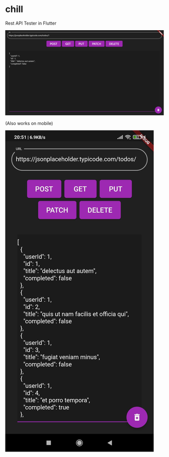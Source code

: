 # chill

Rest API Tester in Flutter

![](images/preview.png) 

(Also works on mobile)

![](images/chill.jpg)